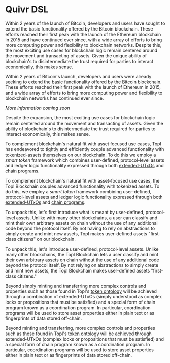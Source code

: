 # Quivr DSL

Within 2 years of the launch of Bitcoin, developers and users have sought to extend the basic functionality offered by the Bitcoin blockchain. These efforts reached their first peak with the launch of the Ethereum blockchain in 2015 and have continued ever since, with a wide array of efforts to bring more computing power and flexibility to blockchain networks. Despite this, the most exciting use cases for blockchain logic remain centered around the movement and transacting of assets. Given the unique ability of blockchain's to disintermediate the trust required for parties to interact economically, this makes sense.

Within 2 years of Bitcoin's launch, developers and users were already seeking to extend the basic functionality offered by the Bitcoin blockchain. These efforts reached their first peak with the launch of Ethereum in 2015, and a wide array of efforts to bring more computing power and flexibility to blockchain networks has continued ever since.

_More information coming soon_

Despite the expansion, the most exciting use cases for blockchain logic remain centered around the movement and transacting of assets. Given the ability of blockchain's to disintermediate the trust required for parties to interact economically, this makes sense.

To complement blockchain's natural fit with asset focused use cases, Topl has endeavored to tightly and efficiently couple advanced functionality with tokenized-assets themselves on our blockchain. To do this we employ a _smart_ _token_ framework which combines user-defined, protocol-level assets and ledger logic functionality expressed through both [extended-UTxOs](../extended-utxos.md) and [chain programs](chain-program-engine.md).

To complement blockchain's natural fit with asset-focused use cases, the Topl Blockchain couples advanced functionality with tokenized assets. To do this, we employ a _smart_ _token_ framework combining user-defined, protocol-level assets and ledger logic functionality expressed through both [extended-UTxOs](../extended-utxos.md) and [chain programs](chain-program-engine.md).

To unpack this, let's first introduce what is meant by user-defined, protocol-level assets. Unlike with many other blockchains, a user can classify and mint their own arbitrary assets on chain without the use of any additional code beyond the protocol itself. By not having to rely on abstractions to simply create and mint new assets, Topl makes user-defined assets "first-class citizens" on our blockchain.

To unpack this, let's introduce user-defined, protocol-level assets. Unlike many other blockchains, the Topl Blockchain lets a user classify and mint their own arbitrary assets on chain without the use of any additional code beyond the protocol itself. By not relying on abstractions to simply create and mint new assets, the Topl Blockchain makes user-defined assets "first-class citizens."

Beyond simply minting and transferring more complex controls and properties such as those found in Topl's [token ontology](token-ontology.md) will be achieved through a combination of extended-UTxOs (simply understood as complex locks or propositions that must be satisfied) and a special form of chain program known as a coordination program. In particular, coordination programs will be used to store asset properties either in plain text or as fingerprints of data stored off-chain.

Beyond minting and transferring, more complex controls and properties such as those found in Topl's [token ontology](token-ontology.md) will be achieved through extended-UTxOs (complex locks or propositions that must be satisfied) and a special form of chain program known as a coordination program. In particular, coordination programs will be used to store asset properties either in plain text or as fingerprints of data stored off-chain.
